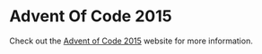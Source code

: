# Advent Of Code 2015

Check out the [Advent of Code 2015](https://adventofcode.com/2015) website for more information.
